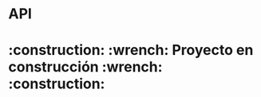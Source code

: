 <h1 text-aline center>API</h1> 
<h1>:construction: :wrench: Proyecto en construcción :wrench: :construction:</h1>
